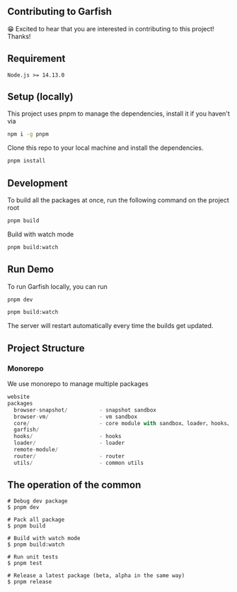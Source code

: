 ## Contributing to Garfish

😁 Excited to hear that you are interested in contributing to this project! Thanks!

## Requirement

`Node.js >= 14.13.0`

## Setup (locally)

This project uses pnpm to manage the dependencies, install it if you haven't via

```bash
npm i -g pnpm
```

Clone this repo to your local machine and install the dependencies.

```bash
pnpm install
```

## Development

To build all the packages at once, run the following command on the project root

```bash
pnpm build
```

Build with watch mode

```bash
pnpm build:watch
```

## Run Demo

To run Garfish locally, you can run

```bash
pnpm dev
```

```bash
pnpm build:watch
```

The server will restart automatically every time the builds get updated.

## Project Structure

### Monorepo

We use monorepo to manage multiple packages

```js
website
packages
  browser-snapshot/          - snapshot sandbox
  browser-vm/                - vm sandbox
  core/                      - core module with sandbox、loader、hooks、router
  garfish/
  hooks/                     - hooks
  loader/                    - loader
  remote-module/
  router/                    - router
  utils/                     - common utils
```

## The operation of the common

```shell
# Debug dev package
$ pnpm dev

# Pack all package
$ pnpm build

# Build with watch mode
$ pnpm build:watch

# Run unit tests
$ pnpm test

# Release a latest package (beta, alpha in the same way)
$ pnpm release
```
